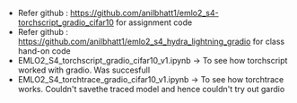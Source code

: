- Refer github : https://github.com/anilbhatt1/emlo2_s4-torchscript_gradio_cifar10 for assignment code
- Refer github : https://github.com/anilbhatt1/emlo2_s4_hydra_lightning_gradio for class hand-on code
- EMLO2_S4_torchscript_gradio_cifar10_v1.ipynb -> To see how torchscript worked with gradio. Was succesfull
- EMLO2_S4_torchtrace_gradio_cifar10_v1.ipynb -> To see how torchtrace works. Couldn't savethe traced model and hence couldn't try out gardio

